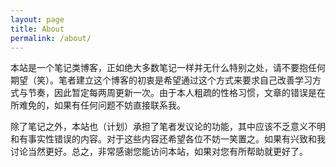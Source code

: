 ```yaml
---
layout: page
title: About
permalink: /about/
---
```


本站是一个笔记类博客，正如绝大多数笔记一样并无什么特别之处，请不要抱任何期望（笑）。笔者建立这个博客的初衷是希望通过这个方式来要求自己改善学习方式与节奏，因此暂定每两周更新一次。由于本人粗疏的性格习惯，文章的错误是在所难免的，如果有任何问题不妨直接联系我。

除了笔记之外，本站也（计划）承担了笔者发议论的功能，其中应该不乏意义不明和有事实性错误的内容。对于这些内容还希望各位不妨一笑置之。如果有兴致和我讨论当然更好。总之，非常感谢您能访问本站，如果对您有所帮助就更好了。

